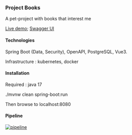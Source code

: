 ### Project Books

A pet-project with books that interest me

[Live demo](https://library.mikhailov.net);
[Swagger UI](https://library.mikhailov.net/api/v1/swagger-ui)


#### Technologies

Spring Boot (Data, Security), OpenAPI, PostgreSQL, Vue3.

Infrastructure : kubernetes, docker

#### Installation

Required : java 17

./mvnw clean spring-boot:run

Then browse to localhost:8080

#### Pipeline
[![pipeline](https://gitlab.mikhailov.net/evgenii/library/badges/master/pipeline.svg "pipeline")](https://library.mikhailov.net)
